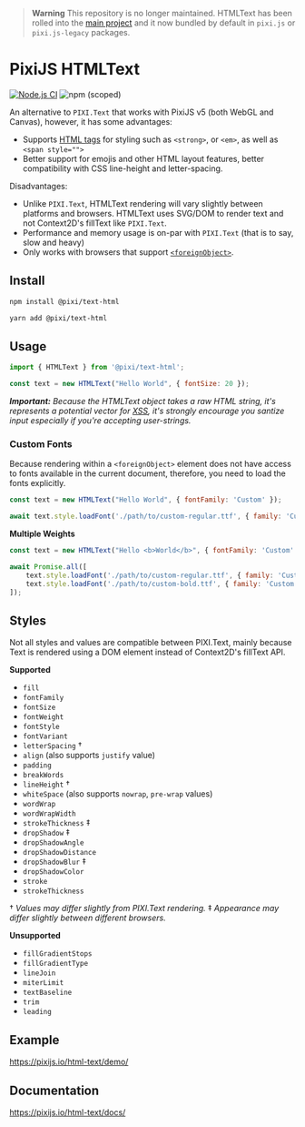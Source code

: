 > **Warning**
> This repository is no longer maintained. HTMLText has been rolled into the [main project](https://github.com/pixijs/pixijs) and it now bundled by default in `pixi.js` or `pixi.js-legacy` packages.

# PixiJS HTMLText

[![Node.js CI](https://github.com/pixijs/html-text/workflows/Node.js%20CI/badge.svg)](https://github.com/pixijs/html-text/actions?query=workflow%3A%22Node.js+CI%22) ![npm (scoped)](https://img.shields.io/npm/v/@pixi/text-html)

An alternative to `PIXI.Text` that works with PixiJS v5 (both WebGL and Canvas), however, it has some advantages:

* Supports [HTML tags](https://developer.mozilla.org/en-US/docs/Learn/HTML/Introduction_to_HTML) for styling such as `<strong>`, or `<em>`, as well as `<span style="">`
* Better support for emojis and other HTML layout features, better compatibility with CSS line-height and letter-spacing.

Disadvantages:

* Unlike `PIXI.Text`, HTMLText rendering will vary slightly between platforms and browsers. HTMLText uses SVG/DOM to render text and not Context2D's fillText like `PIXI.Text`.
* Performance and memory usage is on-par with `PIXI.Text` (that is to say, slow and heavy)
* Only works with browsers that support [`<foreignObject>`](https://caniuse.com/?search=foreignObject).

## Install

```bash
npm install @pixi/text-html
```

```bash
yarn add @pixi/text-html
```

## Usage

```js
import { HTMLText } from '@pixi/text-html';

const text = new HTMLText("Hello World", { fontSize: 20 });
```

_**Important:** Because the HTMLText object takes a raw HTML string, it's represents a potential vector for [XSS](https://en.wikipedia.org/wiki/Cross-site_scripting), it's strongly encourage you santize input especially if you're accepting user-strings._

### Custom Fonts

Because rendering within a `<foreignObject>` element does not have access to fonts available in the current document, therefore, you need to load the fonts explicitly.

```js
const text = new HTMLText("Hello World", { fontFamily: 'Custom' });

await text.style.loadFont('./path/to/custom-regular.ttf', { family: 'Custom' });
```

**Multiple Weights**

```js
const text = new HTMLText("Hello <b>World</b>", { fontFamily: 'Custom' });

await Promise.all([
    text.style.loadFont('./path/to/custom-regular.ttf', { family: 'Custom' }),
    text.style.loadFont('./path/to/custom-bold.ttf', { family: 'Custom', weight: 'bold' });
]);
```

## Styles

Not all styles and values are compatible between PIXI.Text, mainly because Text is rendered using a DOM element instead of Context2D's fillText API.

**Supported**

* `fill`
* `fontFamily`
* `fontSize`
* `fontWeight`
* `fontStyle`
* `fontVariant`
* `letterSpacing` †
* `align` (also supports `justify` value)
* `padding`
* `breakWords`
* `lineHeight` †
* `whiteSpace` (also supports `nowrap`, `pre-wrap` values)
* `wordWrap`
* `wordWrapWidth`
* `strokeThickness` ‡
* `dropShadow` ‡
* `dropShadowAngle`
* `dropShadowDistance`
* `dropShadowBlur` ‡
* `dropShadowColor`
* `stroke`
* `strokeThickness`

† _Values may differ slightly from PIXI.Text rendering._
‡ _Appearance may differ slightly between different browsers._

**Unsupported**

* `fillGradientStops`
* `fillGradientType`
* `lineJoin`
* `miterLimit`
* `textBaseline`
* `trim`
* `leading`

## Example

https://pixijs.io/html-text/demo/

## Documentation

https://pixijs.io/html-text/docs/
